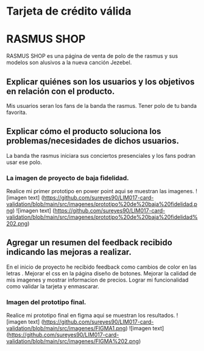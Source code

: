 # Tarjeta de crédito válida

# RASMUS SHOP 
RASMUS SHOP es una página  de venta de polo de the rasmus y sus modelos  son alusivos a la nueva canción Jezebel.

## Explicar quiénes son los usuarios y los objetivos en relación con el producto.
Mis  usuarios seran los fans de la banda the rasmus.
Tener polo de tu banda favorita.
## Explicar cómo el producto soluciona los problemas/necesidades de dichos usuarios.
La banda the rasmus iniciara sus conciertos presenciales y   los fans podran usar ese polo.

### La imagen  de  proyecto de baja fidelidad.
Realice mi primer prototipo en power point aqui se muestran las imagenes.
![imagen text] (https://github.com/sureyes90/LIM017-card-validation/blob/main/src/imagenes/prototipo%20de%20baja%20fidelidad.png)
![imagen text] (https://github.com/sureyes90/LIM017-card-validation/blob/main/src/imagenes/prototipo%20de%20baja%20fidelidad%202.png)

## Agregar un resumen del feedback recibido indicando las mejoras a realizar.
En el inicio de proyecto he recibido feedback como cambios de color en las letras .
Mejorar el css en la página diseño de botones.
Mejorar la calidad de mis imagenes y mostrar informacion de precios.
Lograr mi funcionalidad como validar la tarjeta y enmascarar.

### Imagen del prototipo final.
Realice mi prototipo final en figma aqui se muestran los resultados.
 ![imagen text] (https://github.com/sureyes90/LIM017-card-validation/blob/main/src/imagenes/FIGMA1.png)
![imagen text]  (https://github.com/sureyes90/LIM017-card-validation/blob/main/src/imagenes/FIGMA%202.png)